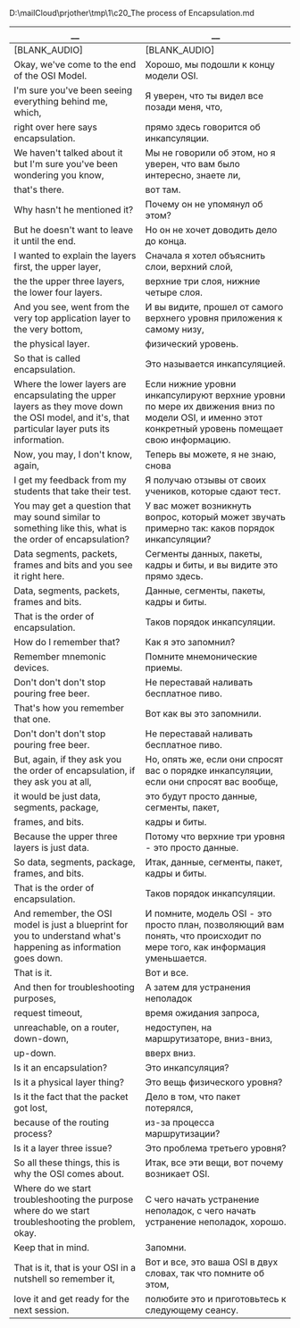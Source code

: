 D:\mailCloud\prjother\tmp\1\c20_The process of Encapsulation.md  


__|__
--|--
[BLANK_AUDIO]|[BLANK_AUDIO]
Okay, we've come to the end of the OSI Model.|Хорошо, мы подошли к концу модели OSI.
I'm sure you've been seeing everything behind me, which,|Я уверен, что ты видел все позади меня, что,
right over here says encapsulation.|прямо здесь говорится об инкапсуляции.
We haven't talked about it but I'm sure you've been wondering you know,|Мы не говорили об этом, но я уверен, что вам было интересно, знаете ли,
that's there.|вот там.
Why hasn't he mentioned it?|Почему он не упомянул об этом?
But he doesn't want to leave it until the end.|Но он не хочет доводить дело до конца.
I wanted to explain the layers first, the upper layer,|Сначала я хотел объяснить слои, верхний слой,
the the upper three layers, the lower four layers.|верхние три слоя, нижние четыре слоя.
And you see, went from the very top application layer to the very bottom,|И вы видите, прошел от самого верхнего уровня приложения к самому низу,
the physical layer.|физический уровень.
So that is called encapsulation.|Это называется инкапсуляцией.
Where the lower layers are encapsulating the upper layers as they move down the OSI model, and it's, that particular layer puts its information.|Если нижние уровни инкапсулируют верхние уровни по мере их движения вниз по модели OSI, и именно этот конкретный уровень помещает свою информацию.
Now, you may, I don't know, again,|Теперь вы можете, я не знаю, снова
I get my feedback from my students that take their test.|Я получаю отзывы от своих учеников, которые сдают тест.
You may get a question that may sound similar to something like this, what is the order of encapsulation?|У вас может возникнуть вопрос, который может звучать примерно так: каков порядок инкапсуляции?
Data segments, packets, frames and bits and you see it right here.|Сегменты данных, пакеты, кадры и биты, и вы видите это прямо здесь.
Data, segments, packets, frames and bits.|Данные, сегменты, пакеты, кадры и биты.
That is the order of encapsulation.|Таков порядок инкапсуляции.
How do I remember that?|Как я это запомнил?
Remember mnemonic devices.|Помните мнемонические приемы.
Don't don't don't stop pouring free beer.|Не переставай наливать бесплатное пиво.
That's how you remember that one.|Вот как вы это запомнили.
Don't don't don't stop pouring free beer.|Не переставай наливать бесплатное пиво.
But, again, if they ask you the order of encapsulation, if they ask you at all,|Но, опять же, если они спросят вас о порядке инкапсуляции, если они спросят вас вообще,
it would be just data, segments, package,|это будут просто данные, сегменты, пакет,
frames, and bits.|кадры и биты.
Because the upper three layers is just data.|Потому что верхние три уровня - это просто данные.
So data, segments, package, frames, and bits.|Итак, данные, сегменты, пакет, кадры и биты.
That is the order of encapsulation.|Таков порядок инкапсуляции.
And remember, the OSI model is just a blueprint for you to understand what's happening as information goes down.|И помните, модель OSI - это просто план, позволяющий вам понять, что происходит по мере того, как информация уменьшается.
That is it.|Вот и все.
And then for troubleshooting purposes,|А затем для устранения неполадок
request timeout,|время ожидания запроса,
unreachable, on a router, down-down,|недоступен, на маршрутизаторе, вниз-вниз,
up-down.|вверх вниз.
Is it an encapsulation?|Это инкапсуляция?
Is it a physical layer thing?|Это вещь физического уровня?
Is it the fact that the packet got lost,|Дело в том, что пакет потерялся,
because of the routing process?|из-за процесса маршрутизации?
Is it a layer three issue?|Это проблема третьего уровня?
So all these things, this is why the OSI comes about.|Итак, все эти вещи, вот почему возникает OSI.
Where do we start troubleshooting the purpose where do we start troubleshooting the problem, okay.|С чего начать устранение неполадок, с чего начать устранение неполадок, хорошо.
Keep that in mind.|Запомни.
That is it, that is your OSI in a nutshell so remember it,|Вот и все, это ваша OSI в двух словах, так что помните об этом,
love it and get ready for the next session.|полюбите это и приготовьтесь к следующему сеансу.